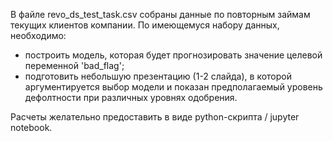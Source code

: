 В файле revo_ds_test_task.csv собраны данные по повторным займам текущих клиентов компании. По имеющемуся набору данных, необходимо:
- построить модель, которая будет прогнозировать значение целевой переменной 'bad_flag';
- подготовить небольшую презентацию (1-2 слайда), в которой аргументируется выбор модели и показан предполагаемый уровень дефолтности при различных уровнях одобрения. 

Расчеты желательно предоставить в виде python-скрипта / jupyter notebook.
